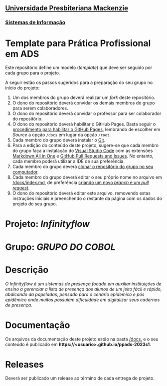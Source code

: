 <h2><a href= "https://www.mackenzie.br">Universidade Presbiteriana Mackenzie</a></h2>
<h3><a href= "https://www.mackenzie.br/graduacao/sao-paulo-higienopolis/sistemas-de-informacao">Sistemas de Informação</a></h3>

# Template para Prática Profissional em ADS

Este repositório define um modelo (*template*) que deve ser seguido por cada grupo para o projeto.

A seguir estão os passos sugeridos para a preparação do seu grupo no início do projeto:

1. Um dos membros do grupo deverá realizar um *fork* deste repositório.
2. O dono do repositório deverá convidar os demais membros do grupo para serem colaboradores.
3. O dono do repositório deverá convidar o professor para ser colaborador do repositório.
4. O dono do repositório deverá habilitar o GitHub Pages. Basta seguir o [procedimento para habilitar o GitHub Pages](https://docs.github.com/pt/pages/getting-started-with-github-pages/configuring-a-publishing-source-for-your-github-pages-site), lembrando de escolher em *Source* a opção `/docs` em lugar da opção `/root`.
5. Cada membro do grupo deverá instalar o [Git](https://git-scm.com/downloads).
6. Para a edição do conteúdo deste projeto, sugere-se que cada membro do grupo faça a instalação do [Visual Studio Code](https://code.visualstudio.com/) com as extensões [Markdown All in One](https://marketplace.visualstudio.com/items?itemName=yzhang.markdown-all-in-one) e [GitHub Pull Requests and Issues](https://marketplace.visualstudio.com/items?itemName=GitHub.vscode-pull-request-github). No entanto, cada membro poderá utilizar a IDE de sua preferência.
7. Cada membro do grupo deverá [clonar o repositório do grupo no seu computador](https://learn.microsoft.com/en-us/azure/developer/javascript/how-to/with-visual-studio-code/clone-github-repository?tabs=create-repo-command-palette%2Cinitialize-repo-activity-bar%2Ccreate-branch-command-palette%2Ccommit-changes-command-palette%2Cpush-command-palette).
8. Cada membro do grupo deverá editar o seu próprio nome no arquivo em [/docs/index.md](./docs/index.md), de preferência [criando um novo *branch* e um *pull request*](https://www.youtube.com/watch?v=LdSwWxVzUpo).
9. O dono do repositório deverá editar este arquivo, removendo estas instruções iniciais e preenchendo o restante da página com os dados do projeto do seu grupo.


# Projeto: *Infinityflow*

# Grupo: *GRUPO DO COBOL*

# Descrição

*O Infinityflow é um sistemas de presença focado em auxiliar instituições de ensino a gerenciar a lista de presença dos alunos de um jeito fácil e rápido, abdicando da papeladas, pensado para o cenário epidemico e pós epidêmico onde muitos possuiam dificuldade em digitalizar seus cadernos de presença.*

# Documentação

Os arquivos da documentação deste projeto estão na pasta [/docs](/docs), e o seu conteúdo é publicado em **https://&lt;usuario&gt;.github.io/ppads-2023s1**.


# Releases

Deverá ser publicado um release ao término de cada entrega do projeto.
